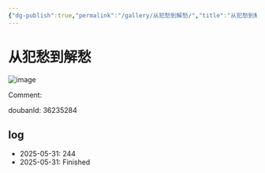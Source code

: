 ```yaml
---
{"dg-publish":true,"permalink":"/gallery/从犯愁到解愁/","title":"从犯愁到解愁","created":"2025-06-25T14:18:44.927+08:00"}
---
```



# 从犯愁到解愁

![image](https://hiraeth-picbed.oss-cn-beijing.aliyuncs.com/20250531154607.webp)

Comment: 



doubanId: 36235284

## log

- 2025-05-31: 244
- 2025-05-31: Finished
